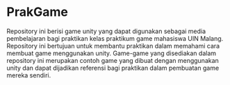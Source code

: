 # PrakGame
Repository ini berisi game unity yang dapat digunakan sebagai media pembelajaran bagi praktikan kelas praktikum game mahasiswa UIN Malang. Repository ini bertujuan untuk membantu praktikan dalam memahami cara membuat game menggunakan unity. Game-game yang disediakan dalam repository ini merupakan contoh game yang dibuat dengan menggunakan unity dan dapat dijadikan referensi bagi praktikan dalam pembuatan game mereka sendiri. 

